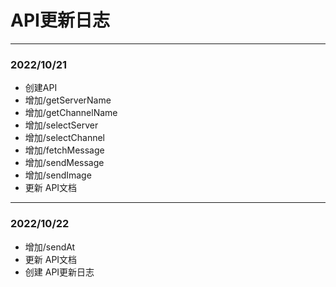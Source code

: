 # API更新日志  
  
---  
  
### 2022/10/21  
+ 创建API
+ 增加/getServerName
+ 增加/getChannelName
+ 增加/selectServer
+ 增加/selectChannel
+ 增加/fetchMessage
+ 增加/sendMessage
+ 增加/sendImage
+ 更新 API文档
  
---  
  
### 2022/10/22
+ 增加/sendAt
+ 更新 API文档
+ 创建 API更新日志
